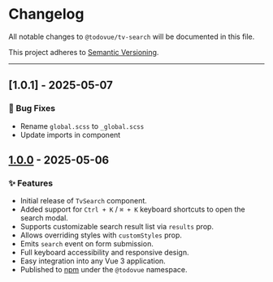 # Changelog

All notable changes to `@todovue/tv-search` will be documented in this file.

This project adheres to [Semantic Versioning](https://semver.org/).

---

## [1.0.1] - 2025-05-07
### 🐛 Bug Fixes
- Rename `global.scss` to `_global.scss`
- Update imports in component

## [1.0.0] - 2025-05-06

### ✨ Features

- Initial release of `TvSearch` component.
- Added support for `Ctrl + K` / `⌘ + K` keyboard shortcuts to open the search modal.
- Supports customizable search result list via `results` prop.
- Allows overriding styles with `customStyles` prop.
- Emits `search` event on form submission.
- Full keyboard accessibility and responsive design.
- Easy integration into any Vue 3 application.
- Published to [npm](https://www.npmjs.com/package/@todovue/tv-search) under the `@todovue` namespace.

[1.0.0]: https://github.com/TODOvue/tv-button/pull/2/files
